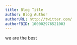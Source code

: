```yaml
---
title: Blog Title
author: Blog Author
authorURL: http://twitter.com/
authorFBID: 100002976521003
---
```


we are the best
